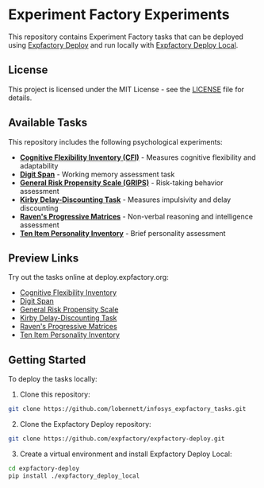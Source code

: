 # Experiment Factory Experiments

This repository contains Experiment Factory tasks that can be deployed using [Expfactory Deploy](https://github.com/expfactory/expfactory-deploy) and run locally with [Expfactory Deploy Local](https://github.com/expfactory/expfactory-deploy/tree/main/expfactory_deploy_local).

## License

This project is licensed under the MIT License - see the [LICENSE](LICENSE) file for details.

## Available Tasks

This repository includes the following psychological experiments:

- [**Cognitive Flexibility Inventory (CFI)**](cfi/) - Measures cognitive flexibility and adaptability
- [**Digit Span**](digit_span/) - Working memory assessment task
- [**General Risk Propensity Scale (GRIPS)**](grips/) - Risk-taking behavior assessment
- [**Kirby Delay-Discounting Task**](kirby/) - Measures impulsivity and delay discounting
- [**Raven's Progressive Matrices**](ravens/) - Non-verbal reasoning and intelligence assessment
- [**Ten Item Personality Inventory**](ten_item_personality/) - Brief personality assessment

## Preview Links

Try out the tasks online at deploy.expfactory.org:

- [Cognitive Flexibility Inventory](https://deploy.expfactory.org/preview/72/)
- [Digit Span](https://deploy.expfactory.org/preview/73/)
- [General Risk Propensity Scale](https://deploy.expfactory.org/preview/74/)
- [Kirby Delay-Discounting Task](https://deploy.expfactory.org/preview/75/)
- [Raven's Progressive Matrices](https://deploy.expfactory.org/preview/76/)
- [Ten Item Personality Inventory](https://deploy.expfactory.org/preview/77/)

## Getting Started

To deploy the tasks locally:

1. Clone this repository:

```bash
git clone https://github.com/lobennett/infosys_expfactory_tasks.git
```

2. Clone the Expfactory Deploy repository:

```bash
git clone https://github.com/expfactory/expfactory-deploy.git
```

3. Create a virtual environment and install Expfactory Deploy Local:

```bash
cd expfactory-deploy
pip install ./expfactory_deploy_local
```
